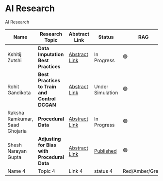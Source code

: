 # AI Research
AI Research

| Name           | Research Topic                 | Abstract Link | Status | RAG |
|----------------|--------------------------------|---------------|--------|-----|
|Kshitij Zutshi|**Data Imputation Best Practices**|[Abstract Link](https://github.com/aiskunks/AI_Research/tree/main/data-imputation-best-practices)| In Progress |🟢|
|Rohit Gandikota|**Best Practises to Train and Control DCGAN**|[Abstract Link](https://github.com/aiskunks/AI_Research/blob/main/dc-gan-best-practices/README.md)| Under Simulation |🟢  |
|Raksha Ramkumar, Saad Ghojaria|**Procedural Data**|[Abstract Link](https://github.com/aiskunks/AI_Research/blob/main/Procedural%20Data/README.md)| In Progress |🟢 |
|Shesh Narayan Gupta|**Adjusting for Bias with Procedural Data**|[Abstract Link](https://github.com/aiskunks/AI_Research/blob/main/Adjustin_bias_using_procedural_data/readme.md)| [Published](https://arxiv.org/abs/2204.01108) |🟢 |
|    Name 4            |    Topic 4                            |    Link 4           |  status 4      |Red/Amber/Green |

